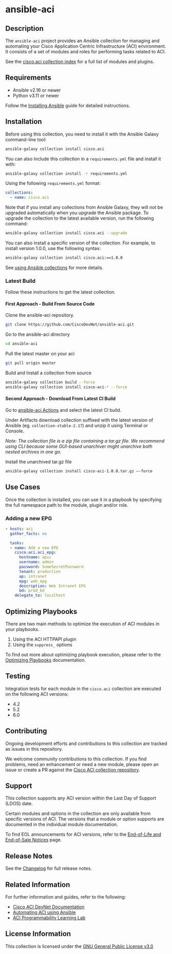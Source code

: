 # ansible-aci

## Description

The `ansible-aci` project provides an Ansible collection for managing and automating your Cisco Application Centric Infrastructure (ACI) environment. It consists of a set of modules and roles for performing tasks related to ACI.

See the [cisco.aci collection index](https://galaxy.ansible.com/ui/repo/published/cisco/aci/content/) for a full list of modules and plugins.

## Requirements

- Ansible v2.16 or newer
- Python v3.11 or newer

Follow the [Installing Ansible](https://docs.ansible.com/ansible/latest/installation_guide/intro_installation.html) guide for detailed instructions.

## Installation

Before using this collection, you need to install it with the Ansible Galaxy command-line tool:

```sh
ansible-galaxy collection install cisco.aci
```

You can also include this collection in a `requirements.yml` file and install it with:

```sh
ansible-galaxy collection install -r requirements.yml
```

Using the following `requirements.yml` format:

```yaml
collections:
  - name: cisco.aci
```

Note that if you install any collections from Ansible Galaxy, they will not be upgraded automatically when you upgrade the Ansible package.
To upgrade the collection to the latest available version, run the following command:

```sh
ansible-galaxy collection install cisco.aci --upgrade
```

You can also install a specific version of the collection. For example, to install version 1.0.0, use the following syntax:

```sh
ansible-galaxy collection install cisco.aci:==1.0.0
```

See [using Ansible collections](https://docs.ansible.com/ansible/devel/user_guide/collections_using.html) for more details.

### Latest Build

Follow these instructions to get the latest collection.

#### First Approach - Build From Source Code

Clone the ansible-aci repository.

```sh
git clone https://github.com/CiscoDevNet/ansible-aci.git
```

Go to the ansible-aci directory

```sh
cd ansible-aci
```

Pull the latest master on your aci

```sh
git pull origin master
```

Build and Install a collection from source

```sh
ansible-galaxy collection build --force
ansible-galaxy collection install cisco-aci-* --force
```

#### Second Approach - Download From Latest CI Build

Go to [ansible-aci Actions](https://github.com/CiscoDevNet/ansible-aci/actions/workflows/ansible-test.yml?query=branch%3Amaster) and select the latest CI build.

Under Artifacts download collection suffixed with the latest version of Ansible (eg. `collection-stable-2.17`) and unzip it using Terminal or Console.

*Note: The collection file is a zip file containing a tar.gz file. We recommend using CLI because some GUI-based unarchiver might unarchive both nested archives in one go.*

Install the unarchived tar.gz file

```sh
ansible-galaxy collection install cisco-aci-1.0.0.tar.gz —-force
```

## Use Cases

Once the collection is installed, you can use it in a playbook by specifying the full namespace path to the module, plugin and/or role.

### Adding a new EPG

```yml
- hosts: aci
  gather_facts: no

  tasks:
  - name: Add a new EPG
    cisco.aci.aci_epg:
      hostname: apic
      username: admin
      password: SomeSecretPassword
      tenant: production
      ap: intranet
      epg: web_epg
      description: Web Intranet EPG
      bd: prod_bd
    delegate_to: localhost
```

## Optimizing Playbooks

There are two main methods to optimize the execution of ACI modules in your playbooks.

1. Using the ACI HTTPAPI plugin
1. Using the `suppress_` options

To find out more about optimizing playbook execution, please refer to the [Optimizing Playbooks](docs/optimizing.md) documentation.

## Testing

Integration tests for each module in the `cisco.aci` collection are executed on the following ACI versions:

- 4.2
- 5.2
- 6.0

## Contributing

Ongoing development efforts and contributions to this collection are tracked as issues in this repository.

We welcome community contributions to this collection. If you find problems, need an enhancement or need a new module, please open an issue or create a PR against the [Cisco ACI collection repository](https://github.com/CiscoDevNet/ansible-aci/issues).

## Support

This collection supports any ACI version within the Last Day of Support (LDOS) date.

Certain modules and options in the collection are only available from specific versions of ACI. The versions that a module or option supports are documented in the individual module documentation.

To find EOL announcements for ACI versions, refer to the [End-of-Life and End-of-Sale Notices](https://www.cisco.com/c/en/us/products/cloud-systems-management/application-policy-infrastructure-controller-apic/eos-eol-notice-listing.html) page.

## Release Notes

See the [Changelog](CHANGELOG.rst) for full release notes.

## Related Information

For further information and guides, refer to the following:

- [Cisco ACI DevNet Documentation](https://developer.cisco.com/docs/aci/ansible/#cisco-aci-ansible-modules)
- [Automating ACI using Ansible](https://developer.cisco.com/docs/nexus-as-code/aci-with-ansible/#automating-aci-using-ansible)
- [ACI Programmability Learning Lab](https://developer.cisco.com/learning/tracks/aci-programmability/)

## License Information

This collection is licensed under the [GNU General Public License v3.0](LICENSE)
